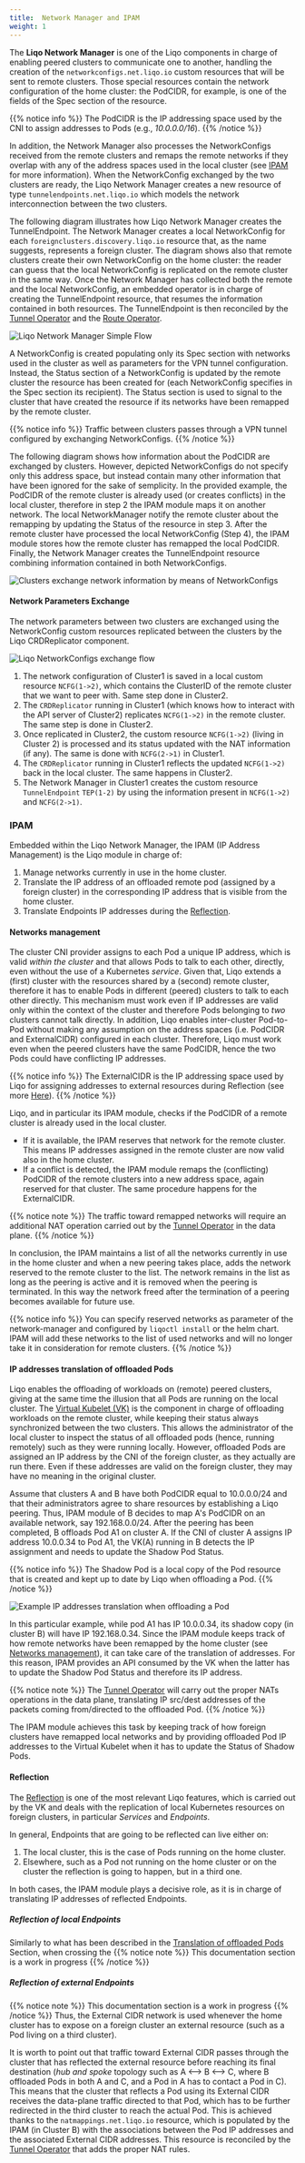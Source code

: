 ```yaml
---
title:  Network Manager and IPAM
weight: 1
---
```


The **Liqo Network Manager** is one of the Liqo components in charge of enabling peered clusters to communicate one to another, handling the creation of the `networkconfigs.net.liqo.io` custom resources that will be sent to remote clusters.
Those special resources contain the network configuration of the home cluster: the PodCIDR, for example, is one of the fields of the Spec section of the resource.

{{% notice info %}}
The PodCIDR is the IP addressing space used by the CNI to assign addresses to Pods (e.g., _10.0.0.0/16_).
{{% /notice %}}

In addition, the Network Manager also processes the NetworkConfigs received from the remote clusters and remaps the remote networks if they overlap with any of the address spaces used in the local cluster (see [IPAM](#ipam) for more information).
When the NetworkConfig exchanged by the two clusters are ready, the Liqo Network Manager creates a new resource of type `tunnelendpoints.net.liqo.io` which models the network interconnection between the two clusters.

The following diagram illustrates how Liqo Network Manager creates the TunnelEndpoint.
The Network Manager creates a local NetworkConfig for each `foreignclusters.discovery.liqo.io` resource that, as the name suggests, represents a foreign cluster.
The diagram shows also that remote clusters create their own NetworkConfig on the home cluster: the reader can guess that the local NetworkConfig is replicated on the remote cluster in the same way.
Once the Network Manager has collected both the remote and the local NetworkConfig, an embedded operator is in charge of creating the TunnelEndpoint resource, that resumes the information contained in both resources. 
The TunnelEndpoint is then reconciled by the [Tunnel Operator](../gateway#tunnel-operator) and the [Route Operator](../route#route-operator).


![Liqo Network Manager Simple Flow](../../../../images/liqonet/liqo-network-manager-simple-flow.png)

A NetworkConfig is created populating only its Spec section with networks used in the cluster as well as parameters for the VPN tunnel configuration.
Instead, the Status section of a NetworkConfig is updated by the remote cluster the resource has been created for (each NetworkConfig specifies in the Spec section its recipient).
The Status section is used to signal to the cluster that have created the resource if its networks have been remapped by the remote cluster.

{{% notice info %}}
Traffic between clusters passes through a VPN tunnel configured by exchanging NetworkConfigs.
{{% /notice %}}

The following diagram shows how information about the PodCIDR are exchanged by clusters. However, depicted NetworkConfigs do not specify only this address space, but instead contain many other information that have been ignored for the sake of semplicity.
In the provided example, the PodCIDR of the remote cluster is already used (or creates conflicts) in the local cluster, therefore in step 2 the IPAM module maps it on another network. The local NetworkManager notify the remote cluster about the remapping by updating the Status of the resource in step 3. After the remote cluster have processed the local NetworkConfig (Step 4), the IPAM module stores how the remote cluster has remapped the local PodCIDR. Finally, the Network Manager creates the TunnelEndpoint resource combining information contained in both NetworkConfigs.

![Clusters exchange network information by means of NetworkConfigs](../../../../images/liqonet/networkconfigs-exchange-info.png)

#### Network Parameters Exchange

The network parameters between two clusters are exchanged using the NetworkConfig custom resources replicated between the clusters by the Liqo CRDReplicator component.

![Liqo NetworkConfigs exchange flow](../../../../images/liqonet/networkconfigs-exchange-flow.png)

1. The network configuration of Cluster1 is saved in a local custom resource `NCFG(1->2)`, which contains the ClusterID of the remote cluster that we want to peer with. Same step done in Cluster2.
2. The `CRDReplicator` running in Cluster1 (which knows how to interact with the API server of Cluster2) replicates `NCFG(1->2)` in the remote cluster. The same step is done in Cluster2.
3. Once replicated in Cluster2, the custom resource `NCFG(1->2)` (living in Cluster 2) is processed and its status updated with the NAT information (if any). The same is done with `NCFG(2->1)` in Cluster1.
4. The `CRDReplicator` running in Cluster1 reflects the updated `NCFG(1->2)` back in the local cluster. The same happens in Cluster2.
5. The Network Manager in Cluster1 creates the custom resource `TunnelEndpoint` `TEP(1-2)` by using the information present in `NCFG(1->2)` and `NCFG(2->1)`.


### IPAM
Embedded within the Liqo Network Manager, the IPAM (IP Address Management) is the Liqo module in charge of:
1. Manage networks currently in use in the home cluster.
2. Translate the IP address of an offloaded remote pod (assigned by a foreign cluster) in the corresponding IP address that is visible from the home cluster.
3. Translate Endpoints IP addresses during the [Reflection](../../../offloading/features/api-reflection#Overview).


#### Networks management
The cluster CNI provider assigns to each Pod a unique IP address, which is valid _within the cluster_ and that allows Pods to talk to each other, directly, even without the use of a Kubernetes _service_.
Given that, Liqo extends a (first) cluster with the resources shared by a (second) remote cluster, therefore it has to enable Pods in different (peered) clusters to talk to each other directly.
This mechanism must work even if IP addresses are valid only within the context of the cluster and therefore Pods belonging to _two_ clusters cannot talk directly.
In addition, Liqo enables inter-cluster Pod-to-Pod without making any assumption on the address spaces (i.e. PodCIDR and ExternalCIDR) configured in each cluster.
Therefore, Liqo must work even when the peered clusters have the same PodCIDR, hence the two Pods could have conflicting IP addresses.

{{% notice info %}}
The ExternalCIDR is the IP addressing space used by Liqo for assigning addresses to external resources during Reflection (see more [Here](#reflection-of-external-endpoints)).
{{% /notice %}}

Liqo, and in particular its IPAM module, checks if the PodCIDR of a remote cluster is already used in the local cluster.
- If it is available, the IPAM reserves that network for the remote cluster. This means IP addresses assigned in the remote cluster are now valid also in the home cluster.
- If a conflict is detected, the IPAM module remaps the (conflicting) PodCIDR of the remote clusters into a new address space, again reserved for that cluster.
The same procedure happens for the ExternalCIDR.

{{% notice note %}}
The traffic toward remapped networks will require an additional NAT operation carried out by the [Tunnel Operator](../gateway#tunnel-operator) in the data plane.
{{% /notice %}}

In conclusion, the IPAM maintains a list of all the networks currently in use in the home cluster and when a new peering takes place, adds the network reserved to the remote cluster to the list. The network remains in the list as long as the peering is active and it is removed when the peering is terminated. In this way the network freed after the termination of a peering becomes available for future use.

{{% notice info %}}
You can specify reserved networks as parameter of the network-manager and configured by `liqoctl install` or the helm chart. IPAM will add these networks to the list of used networks and will no longer take it in consideration for remote clusters.
{{% /notice %}}

#### IP addresses translation of offloaded Pods
Liqo enables the offloading of workloads on (remote) peered clusters, giving at the same time the illusion that all Pods are running on the local cluster.
The [Virtual Kubelet (VK)](../../../offloading#virtual-kubelet) is the component in charge of offloading workloads on the remote cluster, while keeping their status always synchronized between the two clusters.
This allows the administrator of the local cluster to inspect the status of all offloaded pods (hence, running remotely) such as they were running locally.
However, offloaded Pods are assigned an IP address by the CNI of the foreign cluster, as they actually are run there.
Even if these addresses are valid on the foreign cluster, they may have no meaning in the original cluster.

Assume that clusters A and B have both PodCIDR equal to 10.0.0.0/24 and that their administrators agree to share resources by establishing a Liqo peering.
Thus, IPAM module of B decides to map A's PodCIDR on an available network, say 192.168.0.0/24.
After the peering has been completed, B offloads Pod A1 on cluster A.
If the CNI of cluster A assigns IP address 10.0.0.34 to Pod A1, the VK(A) running in B detects the IP assignment and needs to update the Shadow Pod Status.

{{% notice info %}}
The Shadow Pod is a local copy of the Pod resource that is created and kept up to date by Liqo when offloading a Pod.
{{% /notice %}}

![Example IP addresses translation when offloading a Pod](../../../../images/liqonet/offloaded-pod-ip.png)

In this particular example, while pod A1 has IP 10.0.0.34, its shadow copy (in cluster B) will have IP 192.168.0.34.
Since the IPAM module keeps track of how remote networks have been remapped by the home cluster (see [Networks management](#networks-management)), it can take care of the translation of addresses.
For this reason, IPAM provides an API consumed by the VK when the latter has to update the Shadow Pod Status and therefore its IP address.

{{% notice note %}}
The [Tunnel Operator](../gateway#tunnel-operator) will carry out the proper NATs operations in the data plane, translating IP src/dest addresses of the packets coming from/directed to the offloaded Pod.
{{% /notice %}}

The IPAM module achieves this task by keeping track of how foreign clusters have remapped local networks and by providing offloaded Pod IP addresses to the Virtual Kubelet when it has to update the Status of Shadow Pods.


#### Reflection
The [Reflection](../../../offloading/features/api-reflection#Overview) is one of the most relevant Liqo features, which is carried out by the VK and deals with the replication of local Kubernetes resources on foreign clusters, in particular _Services_ and _Endpoints_.

In general, Endpoints that are going to be reflected can live either on:
1. The local cluster, this is the case of Pods running on the home cluster.
2. Elsewhere, such as a Pod not running on the home cluster or on the cluster the reflection is going to happen, but in a third one.

In both cases, the IPAM module plays a decisive role, as it is in charge of translating IP addresses of reflected Endpoints.

##### Reflection of local Endpoints
Similarly to what has been described in the [Translation of offloaded Pods](#ip-addresses-translation-of-offloaded-pods) Section, when crossing the 
{{% notice note %}}
This documentation section is a work in progress
{{% /notice %}}

##### Reflection of external Endpoints
{{% notice note %}}
This documentation section is a work in progress
{{% /notice %}}
Thus, the External CIDR network is used whenever the home cluster has to expose on a foreign cluster an external resource (such as a Pod living on a third cluster).

It is worth to point out that traffic toward External CIDR passes through the cluster that has reflected the external resource before reaching its final destination (_hub and spoke_ topology such as A <--> B <--> C, where B offloaded Pods in both A and C, and a Pod in A has to contact a Pod in C).
This means that the cluster that reflects a Pod using its External CIDR receives the data-plane traffic directed to that Pod, which has to be further redirected in the third cluster to reach the actual Pod.
This is achieved thanks to the `natmappings.net.liqo.io` resource, which is populated by the IPAM (in Cluster B) with the associations between the Pod IP addresses and the associated External CIDR addresses.
This resource is reconciled by the [Tunnel Operator](../gateway#tunnel-operator) that adds the proper NAT rules.
